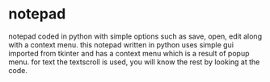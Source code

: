 # notepad
notepad coded in python with simple options such as save, open, edit along with a context menu.
this notepad written in python uses simple gui imported from tkinter and has a context menu which is a result of popup menu.
for text the textscroll is used, you will know the rest by looking at the code.
